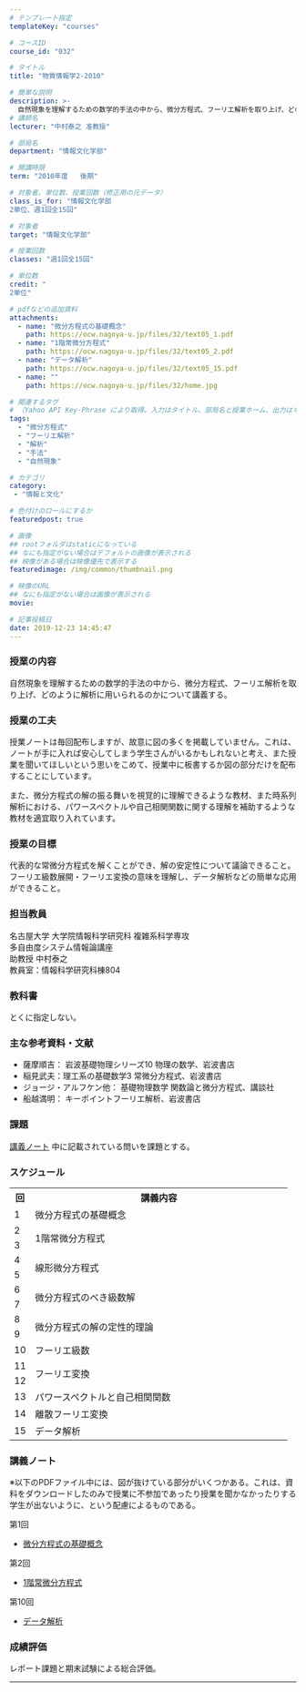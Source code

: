 ```yaml
---
# テンプレート指定
templateKey: "courses"

# コースID
course_id: "032"

# タイトル
title: "物質情報学2-2010"

# 簡単な説明
description: >-
  自然現象を理解するための数学的手法の中から、微分方程式、フーリエ解析を取り上げ、どのように解析に用いられるのかについて講義する。 ....
# 講師名
lecturer: "中村泰之 准教授"

# 部局名
department: "情報文化学部"

# 開講時限
term: "2010年度	後期"

# 対象者、単位数、授業回数（修正用の元データ）
class_is_for: "情報文化学部
2単位、週1回全15回"

# 対象者
target: "情報文化学部"

# 授業回数
classes: "週1回全15回"

# 単位数
credit: "
2単位"

# pdfなどの追加資料
attachments:
  - name: "微分方程式の基礎概念" 
    path: https://ocw.nagoya-u.jp/files/32/text05_1.pdf
  - name: "1階常微分方程式" 
    path: https://ocw.nagoya-u.jp/files/32/text05_2.pdf
  - name: "データ解析" 
    path: https://ocw.nagoya-u.jp/files/32/text05_15.pdf
  - name: "" 
    path: https://ocw.nagoya-u.jp/files/32/home.jpg

# 関連するタグ
# （Yahoo API Key-Phrase により取得。入力はタイトル、部局名と授業ホーム、出力はキーフレーズ（tags））
tags:
  - "微分方程式"
  - "フーリエ解析"
  - "解析"
  - "手法"
  - "自然現象"

# カテゴリ
category:
 - "情報と文化"

# 色付けのロールにするか
featuredpost: true

# 画像
## rootフォルダはstaticになっている
## なにも指定がない場合はデフォルトの画像が表示される
## 映像がある場合は映像優先で表示する
featuredimage: /img/common/thumbnail.png

# 映像のURL
## なにも指定がない場合は画像が表示される
movie: 

# 記事投稿日
date: 2019-12-23 14:45:47
---
```


### 授業の内容

自然現象を理解するための数学的手法の中から、微分方程式、フーリエ解析を取り上げ、どのように解析に用いられるのかについて講義する。


### 授業の工夫

授業ノートは毎回配布しますが、故意に図の多くを掲載していません。これは、ノートが手に入れば安心してしまう学生さんがいるかもしれないと考え、また授業を聞いてほしいという思いをこめて、授業中に板書するか図の部分だけを配布することにしています。 

また、微分方程式の解の振る舞いを視覚的に理解できるような教材、また時系列解析における、パワースペクトルや自己相関関数に関する理解を補助するような教材を適宜取り入れています。





### 授業の目標

代表的な常微分方程式を解くことができ、解の安定性について議論できること。  
フーリエ級数展開・フーリエ変換の意味を理解し、データ解析などの簡単な応用ができること。 

### 担当教員

名古屋大学 大学院情報科学研究科 複雑系科学専攻  
多自由度システム情報論講座  
助教授 中村泰之  
教員室：情報科学研究科棟804 

### 教科書

とくに指定しない。 

### 主な参考資料・文献

  * 薩摩順吉： 岩波基礎物理シリーズ10 物理の数学、岩波書店
  * 稲見武夫：理工系の基礎数学3 常微分方程式、岩波書店
  * ジョージ・アルフケン他： 基礎物理数学 関数論と微分方程式、講談社
  * 船越満明： キーポイントフーリエ解析、岩波書店

### 課題

[講義ノート](#lecturenotes) 中に記載されている問いを課題とする。


<h3>スケジュール</h3>

<table class="basic" width="455">
<tr>
<th width="20" class="center">回</th>
<th width="435" class="center">講義内容</th>
</tr>

<tr>
<td class="center">1</td>
<td>
微分方程式の基礎概念
</td>
</tr>

<tr>
<td class="center">2</td>
<td rowspan="2">
1階常微分方程式
</td>
</tr>

<tr>
<td class="center">3</td>

</tr>

<tr>
<td class="center">4</td>
<td rowspan="2">
線形微分方程式
</td>
</tr>

<tr>
<td class="center">5</td>

</tr>

<tr>
<td class="center">6</td>
<td rowspan="2">
微分方程式のべき級数解
</td>
</tr>

<tr>
<td class="center">7</td>

</tr>

<tr>
<td class="center">8</td>
<td rowspan="2">
微分方程式の解の定性的理論
</td>
</tr>

<tr>
<td class="center">9</td>

</tr>

<tr>
<td class="center">10</td>
<td>
フーリエ級数
</td>
</tr>

<tr>
<td class="center">11</td>
<td rowspan="2">
フーリエ変換
</td>
</tr>

<tr>
<td class="center">12</td>

</tr>

<tr>
<td class="center">13</td>
<td>
パワースペクトルと自己相関関数
</td>
</tr>

<tr>
<td class="center">14</td>
<td>
離散フーリエ変換
</td>
</tr>

<tr>
<td class="center">15</td>
<td>
データ解析
</td>
</tr>
</table>


### 講義ノート

※以下のPDFファイル中には、図が抜けている部分がいくつかある。これは、資料をダウンロードしたのみで授業に不参加であったり授業を聞かなかったりする学生が出ないように、という配慮によるものである。

第1回

- [微分方程式の基礎概念](https://ocw.nagoya-u.jp/files/32/text05_1.pdf) 

第2回

- [1階常微分方程式](https://ocw.nagoya-u.jp/files/32/text05_2.pdf) 

第10回

- [データ解析](https://ocw.nagoya-u.jp/files/32/text05_15.pdf) 





### 成績評価

レポート課題と期末試験による総合評価。





-----